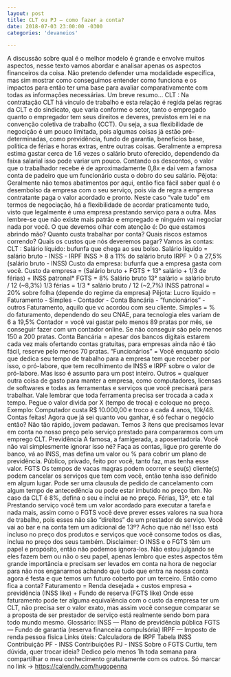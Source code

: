 ```yaml
---
layout: post
title: CLT ou PJ — como fazer a conta?
date: 2018-07-03 23:00:00 -0300
categories: 'devaneios'

---
```

A discussão sobre qual é o melhor modelo é grande e envolve muitos aspectos, nesse texto vamos abordar e analisar apenas os aspectos financeiros da coisa.
Não pretendo defender uma modalidade específica, mas sim mostrar como conseguimos entender como funciona e os impactos para então ter uma base para avaliar comparativamente com todas as informações necessárias.
Um breve resumo…
CLT :
Na contratação CLT há vinculo de trabalho e esta relação é regida pelas regras da CLT e do sindicato, que varia conforme o setor, tanto o empregado quanto o empregador tem seus direitos e deveres, previstos em lei e na convenção coletiva de trabalho (CCT). Ou seja, a sua flexibilidade de negocição é um pouco limitada, pois algumas coisas já estão pré-determinadas, como previdência, fundo de garantia, beneficios base, política de férias e horas extras, entre outras coisas.
Geralmente a empresa estima gastar cerca de 1.6 vezes o salário bruto oferecido, dependendo da faixa salarial isso pode variar um pouco. Contando os descontos, o valor que o trabalhador recebe é de aproximadamente 0,8x e dai vem a famosa conta de padeiro que um funcionário custa o dobro do seu salário.
Pêjota:
Geralmente não temos abatimentos por aqui, então fica fácil saber qual é o desembolso da empresa com o seu serviço, pois via de regra a empresa contratante paga o valor acordado e pronto.
Neste caso “vale tudo” em termos de negociação, há a flexibilidade de acordar praticamente tudo, visto que legalmente é uma empresa prestando serviço para a outra. Mas lembre-se que não existe mais patrão e empregado e ninguém vai negociar nada por você.
O que devemos olhar com atenção é: Do que estamos abrindo mão? Quanto custa trabalhar por conta? Quais riscos estamos correndo? Quais os custos que nós deveremos pagar?
Vamos às contas:
CLT :
Salário líquido: bufunfa que chega ao seu bolso.
Salário líquido = salário bruto - INSS - IRPF
INSS > 8 a 11% do salário bruto
IRPF > 0 a 27,5% (salário bruto - INSS)
Custo da empresa: bufunfa que a empresa gasta com você.
Custo da empresa = (Salário bruto + FGTS + 13° salário + 1/3 de férias) + INSS patronal*
FGTS = 8% Salário bruto
13° salário = salário bruto / 12 (~8,3%)
1/3 férias = 1/3 * salário bruto / 12 (~2,7%)
INSS patronal = 20% sobre folha (depende do regime da empresa)
Pêjota:
Lucro líquido = Faturamento - Simples - Contador - Conta Bancária - “funcionários” - outros
Faturamento, aquilo que vc acordou com seu cliente.
Simples = % do faturamento, dependendo do seu CNAE, para tecnologia eles variam de 6 a 19,5%
Contador = você vai gastar pelo menos 89 pratas por mês, se conseguir fazer com um contador online. Se não conseguir são pelo menos 150 a 200 pratas.
Conta Bancária = apesar dos bancos digitais estarem cada vez mais ofertando contas gratuitas, para empresas ainda não é tão fácil, reserve pelo menos 70 pratas.
“Funcionários” = Você enquanto sócio que dedica seu tempo de trabalho para a empresa tem que receber por isso, o pró-labore, que tem recolhimento de INSS e IRPF sobre o valor de pró-labore. Mas isso é assunto para um post inteiro.
Outros = qualquer outra coisa de gasto para manter a empresa, como computadores, licensas de softwares e todas as ferramentas e serviços que você precisará para trabalhar.
Vale lembrar que toda ferramenta precisa ser trocada a cada x tempo. Pegue o valor divida por X (tempo de troca) e coloque no preço.
Exemplo: Computador custa R$ 10.000,00 e troco a cada 4 anos, 10k/48.
Contas feitas! Agora que já sei quanto vou ganhar, é só fechar o negócio então?
Não tão rápido, jovem padawan.
Temos 3 itens que precisamos levar em conta no nosso preço pelo serviço prestado para compararmos com um emprego CLT.
Previdência
A famosa, a famigerada, a aposentadoria. Você não vai simplesmente ignorar isso né?
Faça as contas, ligue pro gerente do banco, vá ao INSS, mas defina um valor ou % para cobrir um plano de previdência. Público, privado, feito por você, tanto faz, mas tenha esse valor.
FGTS
Os tempos de vacas magras podem ocorrer e seu(s) cliente(s) podem cancelar os serviços que tem com você, então tenha isso definido em algum lugar. Pode ser uma clausula de pedido de cancelamento com algum tempo de antecedência ou pode estar imbutido no preço tbm. No caso da CLT é 8%, defina o seu e inclui ae no preço.
Férias, 13º, etc e tal
Prestando serviço você tem um valor acordado para executar a tarefa e nada mais, assim como o FGTS você deve prever esses valores na sua hora de trabalho, pois esses não são “direitos” de um prestador de serviço.
Você vai ao bar e na conta tem um adicional de 13º?
Acho que não né!
Isso está incluso no preço dos produtos e serviços que você consome todos os dias, inclua no preço dos seus também.
Disclaimer:
O INSS e o FGTS têm um papel e propósito, então não podemos ignora-los. Não estou julgando se eles fazem bem ou não o seu papel, apenas lembro que estes aspectos têm grande importância e precisam ser levados em conta na hora de negociar para não nos enganarmos achando que tudo que entra na nossa conta agora é festa e que temos um futuro coberto por um terceiro.
Então como fica a conta?
Faturamento = Renda desejada + custos empresa + previdência (INSS like) + Fundo de reserva (FGTS like)
Onde esse faturamento pode ter alguma equivalência com o custo da empresa ter um CLT, não precisa ser o valor exato, mas assim você consegue comparar se a proposta de ser prestador de serviço está realmente sendo bom para todo mundo mesmo.
Glossário:
INSS — Plano de previdência pública
FGTS — Fundo de garantia (reserva financeira compulsória)
IRPF — Imposto de renda pessoa física
Links úteis:
Calculadora de IRPF
Tabela INSS
Contribuição PF - INSS
Contribuições PJ - INSS
Sobre o FGTS
Curtiu, tem dúvida, quer trocar ideia?
Dedico pelo menos 1h toda semana para compartilhar o meu conhecimento gratuitamente com os outros.
Só marcar no link → https://calendly.com/hugopenna